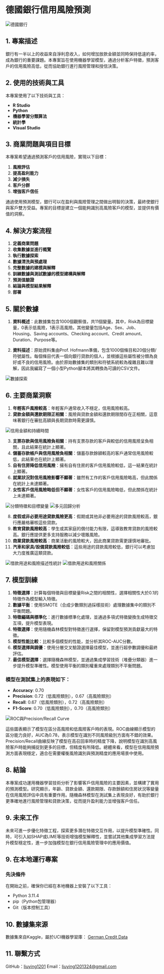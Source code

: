 # 德國銀行信用風險預測

![德國銀行](images/german_bank.jpg)

## 1. 專案描述

銀行有一半以上的收益來自淨利息收入，如何增加放款金額並同時保持低違約率，成為銀行的重要課題。本專案旨在使用機器學習模型，通過分析客戶特徵，預測客戶的信用風險高低，從而協助銀行進行風險管理和授信決策。

## 2. 使用的技術與工具

本專案使用了以下技術與工具：
- **R Studio**
- **Python**
- **機器學習分類算法**
- **統計學**
- **Visual Studio**

## 3. 商業問題與項目目標

本專案希望通過預測客戶的信用風險，實現以下目標：
1. **風險評估**
2. **提高盈利能力**
3. **減少損失**
4. **客戶分群**
5. **增強客戶信任**

通過使用預測模型，銀行可以在盈利與風險管理之間做出明智的決策，最終使銀行與客戶雙方受益。專案的目標是建立一個能夠識別高風險客戶的模型，並提供有價值的洞察。

## 4. 解決方案流程

1. **定義商業問題**
2. **收集數據並進行概覽**
3. **執行數據探索**
4. **數據清洗與預處理**
5. **完整數據的建模與解釋**
6. **訓練數據與測試數據的模型建構與解釋**
7. **預測值驗證**
8. **結論與模型結果解釋**
9. **部署**

## 5. 關於數據

1. **資料概述**：此數據集包含1000個觀察值，共11個變量。其中，Risk為目標變量，0表示低風險，1表示高風險。其他變量包括Age、Sex、Job、Housing、Saving accounts、Checking account、Credit amount、Duration、Purpose等。

2. **資料描述**：原始資料集由Prof. Hofmann準備，包含1000個條目和20個分類/符號屬性。每個條目代表一個向銀行貸款的個人，並根據這些屬性被分類為良好或不良的信用風險。由於原始數據集的類別和符號系統較為複雜且難以理解，因此我編寫了一個小型Python腳本將其轉換為可讀的CSV文件。

![數據探索](images/Data_Distribution.png)

## 6. 主要商業洞察

1. **年輕客戶風險較高**：年輕客戶通常收入不穩定，信用風險較高。
2. **貸款金額與還款期限正相關**：風險與貸款金額和還款期限間存在正相關，這意味著銀行在審批高額與長期貸款時需更謹慎。

![信用金額和持續時間](images/credit_duration.png)

3. **支票存款與信用風險負相關**：持有支票存款的客戶與較低的信用風險呈負相關，且此結果在統計上顯著。
4. **儲蓄存款帳戶與信用風險負相關**：儲蓄存款餘額較高的客戶通常信用風險較低，此結果也在統計上顯著。
5. **自有住房降低信用風險**：擁有自有住房的客戶信用風險較低，這一結果在統計上顯著。
6. **就業狀況對信用風險影響不顯著**：雖然有工作的客戶信用風險略高，但此關係在統計上未達顯著。
7. **女性客戶信用風險略低但不顯著**：女性客戶的信用風險略低，但此關係在統計上未達顯著。

![分類特徵和目標變量](images/categoricalvstarget.png)
![多元回歸分析](images/Regression%20Coefficients.png)

8. **度假或非必要用途貸款風險更高**：假期或其他非必要用途的貸款風險較高，銀行應嚴格審核這些貸款。
9. **教育貸款風險較高**：學生或其家庭的償付能力有限，這導致教育貸款的風險較高。銀行應提供更多支持服務以減少壞賬風險。
10. **商業貸款風險較高**：商業活動的風險較大，因此商業貸款需更謹慎地審批。
11. **汽車和家具/設備貸款風險較低**：這些用途的貸款風險較低，銀行可以考慮加大力度推廣這類貸款。

![借款用途和風險描述性統計](images/Distribution%20of%20Risk%20by%20Purpose.png)
![借款用途和風險關係](images/Purpose%20and%20Credit%20Risk%20Mosaic%20Plot.png)

## 7. 模型訓練

1. **特徵選擇**：計算每個特徵與目標變量Risk之間的相關性，選擇相關性大於0.1的特徵作為模型輸入特徵。
2. **數據平衡**：使用SMOTE（合成少數類別過採樣技術）處理數據集中的類別不平衡問題。
3. **特徵編碼與標準化**：進行數據標準化處理，並通過多項式特徵變換生成特徵交互項，提升模型表現。
4. **特徵選擇**：使用隨機森林模型對特徵進行選擇，保留對模型預測貢獻最大的特徵。
5. **模型性能比較**：比較多個模型的性能，並分析其ROC-AUC分數。
6. **模型選擇與調優**：使用分層交叉驗證選擇最佳模型，並進行超參數調優和最終評估。
7. **最佳模型選擇**：選擇隨機森林模型，並通過集成學習技術（堆疊分類器）進一步提升模型準確性。模型使用平衡的類別權重來處理類別不平衡問題。

### 模型在測試集上的表現如下：
- **Accuracy**: 0.70
- **Precision**: 0.72（低風險類別），0.67（高風險類別）
- **Recall**: 0.67（低風險類別），0.72（高風險類別）
- **F1-Score**: 0.70（低風險類別），0.70（高風險類別）

![ROC與Precision/Recall Curve](images/AUC.png)

這些圖表顯示了模型在區分高風險和低風險客戶時的表現。ROC曲線顯示模型的區分能力良好，AUC為0.78，表示模型在識別不同風險級別方面有不錯的效果。Precision/Recall曲線反映了模型在高召回率時的精度下降，說明模型在識別高風險客戶時能夠捕捉到更多的目標，但精度有所降低。總體來看，模型在信用風險預測方面表現穩定，適合在需要權衡風險識別與預測精度的應用場景中使用。

## 8. 結論
本專案成功運用機器學習技術分析了影響客戶信用風險的主要因素，並構建了實用的預測模型。研究顯示，年齡、貸款金額、還款期限、存款餘額和住房狀況等變量在信用風險評估中具有重要作用。隨機森林模型在測試集上表現良好，有助於銀行更準確地進行風險管理和貸款決策，從而提升盈利能力並增強客戶信任。

## 9. 未來工作
未來可進一步優化特徵工程，探索更多潛在特徵交互作用，以提升模型準確性。同時，可引入如SHAP或LIME等技術增強模型解釋性，並嘗試其他集成學習方法提升模型穩定性，進一步加強模型在銀行信用風險管理中的應用價值。

## 9. 在本地運行專案
### 先決條件
在開始之前，確保你已經在本地機器上安裝了以下工具：
- Python 3.11.4
- pip（Python包管理器）
- Git（版本控制工具）

## 10. 數據集來源
數據集來自Kaggle，屬於UCI機器學習庫：
[German Credit Data](https://www.kaggle.com/datasets/uciml/german-credit)

## 11. 聯繫方式
GitHub：[liuying1201](https://github.com/liuying1201)
Email：liuying1201324@gmail.com

